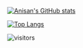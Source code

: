 [![Anisan's GitHub stats](https://github-readme-stats.vercel.app/api?username=Anisan&show_icons=true)](https://github.com/anuraghazra/github-readme-stats)

[![Top Langs](https://github-readme-stats.vercel.app/api/top-langs/?username=Anisan&layout=compact)](https://github.com/anuraghazra/github-readme-stats)

![visitors](https://visitor-badge-reloaded.herokuapp.com/badge?page_id=Anisan)
